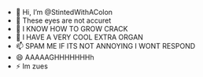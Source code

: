 - 👋 Hi, I’m @StintedWithAColon
- 👀 These eyes are not accuret
- 🌱 I KNOW HOW TO GROW CRACK
- 💞️ I HAVE A VERY COOL EXTRA ORGAN
- 📫 SPAM ME IF ITS NOT ANNOYING I WONT RESPOND
- 😄 AAAAAGHHHHHHHh
- ⚡ Im zues

<!---
StintedWithAColon/StintedWithAColon is a ✨ special ✨ repository because its `README.md` (this file) appears on your GitHub profile.
You can click the Preview link to take a look at your changes.
--->

